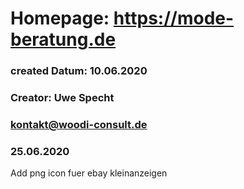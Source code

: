 # Homepage:   https://mode-beratung.de

### created Datum:      10.06.2020
### Creator:    Uwe Specht
###             kontakt@woodi-consult.de

### 25.06.2020
Add png icon fuer ebay kleinanzeigen


            
